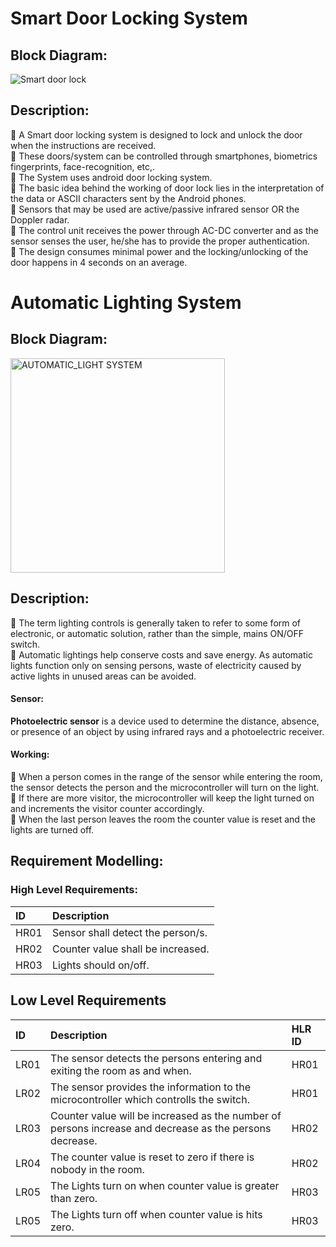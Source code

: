 # Smart Door Locking System

## Block Diagram:

![Smart door lock](https://user-images.githubusercontent.com/98833151/154847479-eb301e2f-7c46-4be5-9ea3-cf9eb4c0904c.png)

## Description:

:round_pushpin: A Smart door locking system is designed to lock and unlock the door when the instructions are received.</br> 
:round_pushpin: These doors/system can be controlled through smartphones, biometrics fingerprints, face-recognition, etc,. </br>
:round_pushpin: The System uses android door locking system.</br>
:round_pushpin: The basic idea behind the working of door lock lies in the interpretation of the data or ASCII characters sent by the Android phones.</br>
:round_pushpin: Sensors that may be used are active/passive infrared sensor OR the Doppler radar.</br>
:round_pushpin: The control unit receives the power through AC-DC converter and as the sensor senses the user, he/she has to provide the proper authentication.</br>
:round_pushpin: The design consumes minimal power and the locking/unlocking of the door happens in 4 seconds on an average.

# Automatic Lighting System

## Block Diagram:

<img width="343" alt="AUTOMATIC_LIGHT SYSTEM" src="https://user-images.githubusercontent.com/98833151/154864876-bacc4b9a-c38a-4450-a974-de043da691e2.png">

## Description:

:pushpin: The term lighting controls is generally taken to refer to some form of electronic, or automatic solution, rather than the simple, mains ON/OFF switch.</br>
:pushpin: Automatic lightings help conserve costs and save energy. As automatic lights function only on sensing persons, waste of electricity caused by active lights in unused areas can be avoided.</br>

#### Sensor:

**Photoelectric sensor** is a device used to determine the distance, absence, or presence of an object by using infrared rays and a photoelectric receiver.

#### Working: 

:small_orange_diamond: When a person comes in the range of the sensor while entering the room, the sensor detects the person and the microcontroller will turn on the light.</br>
:small_orange_diamond: If there are more visitor, the microcontroller will keep the light turned on and increments the visitor counter accordingly.</br>
:small_orange_diamond: When the last person leaves the room the counter value is reset and the lights are turned off.</br>

## Requirement Modelling:

### High Level Requirements:

|ID|Description|
|:---|:---|
|HR01|Sensor shall detect the person/s.|
|HR02|Counter value shall be increased.|
|HR03|Lights should on/off.|

## Low Level Requirements

|ID|Description|HLR ID|
|:---|:---|:---|
|LR01|The sensor detects the persons entering and exiting the room as and when.|HR01|
|LR02|The sensor provides the information to the microcontroller which controlls the switch.|HR01|
|LR03|Counter value will be increased as the number of persons increase and decrease as the persons decrease.|HR02|
|LR04|The counter value is reset to zero if there is nobody in the room.|HR02|
|LR05|The Lights turn on when counter value is greater than zero.|HR03|
|LR05|The Lights turn off when counter value is hits zero.|HR03|


